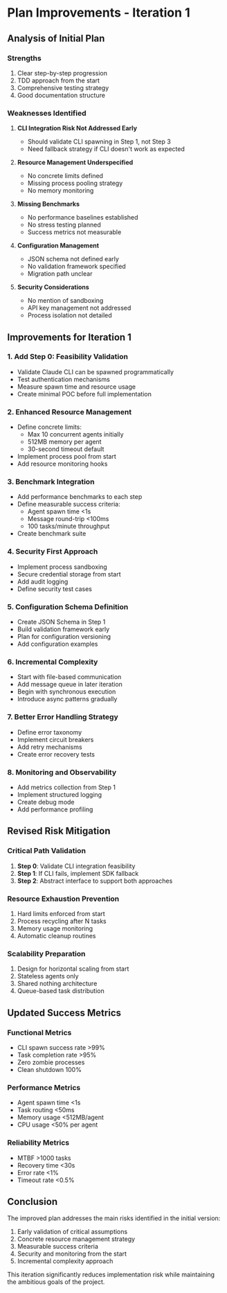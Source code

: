 # Plan Improvements - Iteration 1

## Analysis of Initial Plan

### Strengths
1. Clear step-by-step progression
2. TDD approach from the start
3. Comprehensive testing strategy
4. Good documentation structure

### Weaknesses Identified

1. **CLI Integration Risk Not Addressed Early**
   - Should validate CLI spawning in Step 1, not Step 3
   - Need fallback strategy if CLI doesn't work as expected

2. **Resource Management Underspecified**
   - No concrete limits defined
   - Missing process pooling strategy
   - No memory monitoring

3. **Missing Benchmarks**
   - No performance baselines established
   - No stress testing planned
   - Success metrics not measurable

4. **Configuration Management**
   - JSON schema not defined early
   - No validation framework specified
   - Migration path unclear

5. **Security Considerations**
   - No mention of sandboxing
   - API key management not addressed
   - Process isolation not detailed

## Improvements for Iteration 1

### 1. Add Step 0: Feasibility Validation
- Validate Claude CLI can be spawned programmatically
- Test authentication mechanisms
- Measure spawn time and resource usage
- Create minimal POC before full implementation

### 2. Enhanced Resource Management
- Define concrete limits:
  - Max 10 concurrent agents initially
  - 512MB memory per agent
  - 30-second timeout default
- Implement process pool from start
- Add resource monitoring hooks

### 3. Benchmark Integration
- Add performance benchmarks to each step
- Define measurable success criteria:
  - Agent spawn time <1s
  - Message round-trip <100ms
  - 100 tasks/minute throughput
- Create benchmark suite

### 4. Security First Approach
- Implement process sandboxing
- Secure credential storage from start
- Add audit logging
- Define security test cases

### 5. Configuration Schema Definition
- Create JSON Schema in Step 1
- Build validation framework early
- Plan for configuration versioning
- Add configuration examples

### 6. Incremental Complexity
- Start with file-based communication
- Add message queue in later iteration
- Begin with synchronous execution
- Introduce async patterns gradually

### 7. Better Error Handling Strategy
- Define error taxonomy
- Implement circuit breakers
- Add retry mechanisms
- Create error recovery tests

### 8. Monitoring and Observability
- Add metrics collection from Step 1
- Implement structured logging
- Create debug mode
- Add performance profiling

## Revised Risk Mitigation

### Critical Path Validation
1. **Step 0**: Validate CLI integration feasibility
2. **Step 1**: If CLI fails, implement SDK fallback
3. **Step 2**: Abstract interface to support both approaches

### Resource Exhaustion Prevention
1. Hard limits enforced from start
2. Process recycling after N tasks
3. Memory usage monitoring
4. Automatic cleanup routines

### Scalability Preparation
1. Design for horizontal scaling from start
2. Stateless agents only
3. Shared nothing architecture
4. Queue-based task distribution

## Updated Success Metrics

### Functional Metrics
- CLI spawn success rate >99%
- Task completion rate >95%
- Zero zombie processes
- Clean shutdown 100%

### Performance Metrics
- Agent spawn time <1s
- Task routing <50ms
- Memory usage <512MB/agent
- CPU usage <50% per agent

### Reliability Metrics
- MTBF >1000 tasks
- Recovery time <30s
- Error rate <1%
- Timeout rate <0.5%

## Conclusion

The improved plan addresses the main risks identified in the initial version:
1. Early validation of critical assumptions
2. Concrete resource management strategy
3. Measurable success criteria
4. Security and monitoring from the start
5. Incremental complexity approach

This iteration significantly reduces implementation risk while maintaining the ambitious goals of the project.